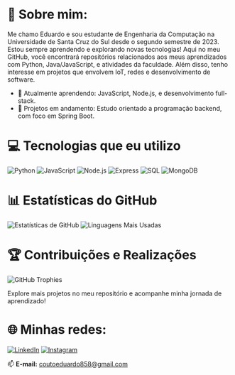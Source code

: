 # 💫 Sobre mim:
Me chamo Eduardo e sou estudante de Engenharia da Computação na Universidade de Santa Cruz do Sul desde o segundo semestre de 2023. Estou sempre aprendendo e explorando novas tecnologias! Aqui no meu GitHub, você encontrará repositórios relacionados aos meus aprendizados com Python, Java/JavaScript, e atividades da faculdade. Além disso, tenho interesse em projetos que envolvem IoT, redes e desenvolvimento de software.

- 🌱 Atualmente aprendendo: JavaScript, Node.js, e desenvolvimento full-stack.
- 🔭 Projetos em andamento: Estudo orientado a programação backend, com foco em Spring Boot.

# 💻 Tecnologias que eu utilizo
![Python](https://img.shields.io/badge/Python-3776AB?style=for-the-badge&logo=python&logoColor=white)
![JavaScript](https://img.shields.io/badge/JavaScript-F7DF1E?style=for-the-badge&logo=javascript&logoColor=black)
![Node.js](https://img.shields.io/badge/Node.js-339933?style=for-the-badge&logo=node.js&logoColor=white)
![Express](https://img.shields.io/badge/Express-000000?style=for-the-badge&logo=express&logoColor=white)
![SQL](https://img.shields.io/badge/SQL-4479A1?style=for-the-badge&logo=MySQL&logoColor=white)
![MongoDB](https://img.shields.io/badge/MongoDB-47A248?style=for-the-badge&logo=MongoDB&logoColor=white)

# 📊 Estatísticas do GitHub
![Estatísticas de GitHub](https://github-readme-stats.vercel.app/api?username=eduardoccouto&show_icons=true&theme=radical)
![Linguagens Mais Usadas](https://github-readme-stats.vercel.app/api/top-langs/?username=eduardoccouto&layout=compact&theme=radical)

# 🏆 Contribuições e Realizações
![GitHub Trophies](https://github-profile-trophy.vercel.app/?username=eduardoccouto&theme=radical&no-frame=true&row=1&column=6)

Explore mais projetos no meu repositório e acompanhe minha jornada de aprendizado! 

# 🌐 Minhas redes:
[![LinkedIn](https://img.shields.io/badge/LinkedIn-0077B5?style=for-the-badge&logo=linkedin&logoColor=white)](https://www.linkedin.com/in/eduardo-da-costa-couto-827261289)
[![Instagram](https://img.shields.io/badge/Instagram-E4405F?style=for-the-badge&logo=instagram&logoColor=white)](https://www.instagram.com/ntidudu)

📫 **E-mail:** coutoeduardo858@gmail.com


